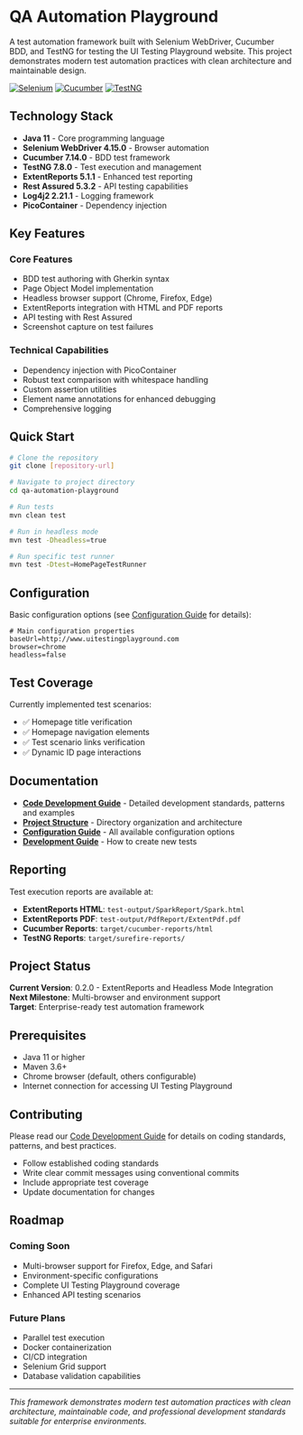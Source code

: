 # QA Automation Playground

A test automation framework built with Selenium WebDriver, Cucumber BDD, and TestNG for testing the UI Testing Playground website. This project demonstrates modern test automation practices with clean architecture and maintainable design.

[![Selenium](https://img.shields.io/badge/Selenium-4.15.0-43B02A)](https://www.selenium.dev/)
[![Cucumber](https://img.shields.io/badge/Cucumber-7.14.0-23D96C)](https://cucumber.io/)
[![TestNG](https://img.shields.io/badge/TestNG-7.8.0-FFC20E)](https://testng.org/)

## Technology Stack

- **Java 11** - Core programming language
- **Selenium WebDriver 4.15.0** - Browser automation
- **Cucumber 7.14.0** - BDD test framework
- **TestNG 7.8.0** - Test execution and management
- **ExtentReports 5.1.1** - Enhanced test reporting
- **Rest Assured 5.3.2** - API testing capabilities
- **Log4j2 2.21.1** - Logging framework
- **PicoContainer** - Dependency injection

## Key Features

### Core Features
- BDD test authoring with Gherkin syntax
- Page Object Model implementation
- Headless browser support (Chrome, Firefox, Edge)
- ExtentReports integration with HTML and PDF reports
- API testing with Rest Assured
- Screenshot capture on test failures

### Technical Capabilities
- Dependency injection with PicoContainer
- Robust text comparison with whitespace handling
- Custom assertion utilities
- Element name annotations for enhanced debugging
- Comprehensive logging

## Quick Start

```bash
# Clone the repository
git clone [repository-url]

# Navigate to project directory
cd qa-automation-playground

# Run tests
mvn clean test

# Run in headless mode
mvn test -Dheadless=true

# Run specific test runner
mvn test -Dtest=HomePageTestRunner
```

## Configuration

Basic configuration options (see [Configuration Guide](CODE_DEVELOPMENT_GUIDE.md#configuration) for details):

```properties
# Main configuration properties
baseUrl=http://www.uitestingplayground.com
browser=chrome
headless=false
```

## Test Coverage

Currently implemented test scenarios:

- ✅ Homepage title verification
- ✅ Homepage navigation elements
- ✅ Test scenario links verification
- ✅ Dynamic ID page interactions

## Documentation

- [**Code Development Guide**](CODE_DEVELOPMENT_GUIDE.md) - Detailed development standards, patterns and examples
- [**Project Structure**](CODE_DEVELOPMENT_GUIDE.md#core-project-structure) - Directory organization and architecture
- [**Configuration Guide**](CODE_DEVELOPMENT_GUIDE.md#configuration) - All available configuration options
- [**Development Guide**](CODE_DEVELOPMENT_GUIDE.md#creating-new-tests) - How to create new tests

## Reporting

Test execution reports are available at:

- **ExtentReports HTML**: `test-output/SparkReport/Spark.html`
- **ExtentReports PDF**: `test-output/PdfReport/ExtentPdf.pdf`
- **Cucumber Reports**: `target/cucumber-reports/html`
- **TestNG Reports**: `target/surefire-reports/`

## Project Status

**Current Version**: 0.2.0 - ExtentReports and Headless Mode Integration  
**Next Milestone**: Multi-browser and environment support  
**Target**: Enterprise-ready test automation framework

## Prerequisites

- Java 11 or higher
- Maven 3.6+
- Chrome browser (default, others configurable)
- Internet connection for accessing UI Testing Playground

## Contributing

Please read our [Code Development Guide](CODE_DEVELOPMENT_GUIDE.md) for details on coding standards, patterns, and best practices.

- Follow established coding standards
- Write clear commit messages using conventional commits
- Include appropriate test coverage
- Update documentation for changes

## Roadmap

### Coming Soon
- Multi-browser support for Firefox, Edge, and Safari
- Environment-specific configurations
- Complete UI Testing Playground coverage
- Enhanced API testing scenarios

### Future Plans
- Parallel test execution
- Docker containerization
- CI/CD integration
- Selenium Grid support
- Database validation capabilities

---

*This framework demonstrates modern test automation practices with clean architecture, maintainable code, and professional development standards suitable for enterprise environments.*
